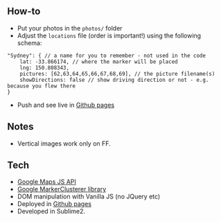 ## How-to
* Put your photos in the ```photos/``` folder
* Adjust the ```locations``` file (order is important!) using the following schema:
```
"Sydney": { // a name for you to remember - not used in the code
    lat: -33.866174, // where the marker will be placed
    lng: 150.808343,
    pictures: [62,63,64,65,66,67,68,69], // the picture filename(s)
    showDirections: false // show driving direction or not - e.g. because you flew there
}
```
* Push and see live in [Github pages](https://spygi.github.io/oceania-2017/)

## Notes
* Vertical images work only on FF.

## Tech
* [Google Maps JS API](https://developers.google.com/maps/documentation/javascript/)
* [Google MarkerClusterer library](https://github.com/googlemaps/v3-utility-library/tree/master/markerclusterer)
* DOM manipulation with Vanilla JS (no JQuery etc)
* Deployed in [Github pages](https://spygi.github.io/oceania-2017/)
* Developed in Sublime2.
